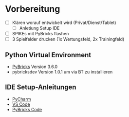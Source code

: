 # Vorbereitung

- [ ] Klären worauf entwickelt wird (Privat/Dienst/Tablet)
  - [ ] Anletiung Setup IDE
- [ ] SPIKEs mit PyBricks flashen
- [ ] 3 Spielfelder drucken (1x Wertungsfeld, 2x Trainingfeld)
  
## Python Virtual Environment

- [PyBricks](https://pybricks.com/) Version 3.6.0
- pybricksdev Version 1.0.1 um via BT zu installieren

## IDE Setup-Anleitungen

- [PyCharm](PyCharm.md)
- [VS Code](VSCode.md)
- [PyBricks Code](https://code.pybricks.com/)
